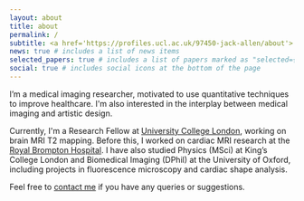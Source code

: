 ```yaml
---
layout: about
title: about
permalink: /
subtitle: <a href='https://profiles.ucl.ac.uk/97450-jack-allen/about'> Quantitative Imaging Group, UCL Hawkes Institute, University College London, UK. </a>
news: true # includes a list of news items
selected_papers: true # includes a list of papers marked as "selected={true}"
social: true # includes social icons at the bottom of the page
---
```


I’m a medical imaging researcher, motivated to use quantitative techniques to improve healthcare. I'm also interested in the interplay between medical imaging and artistic design.

Currently, I'm a Research Fellow at [University College London](https://profiles.ucl.ac.uk/97450-jack-allen), working on brain MRI T2 mapping. Before this, I worked on cardiac MRI research at the [Royal Brompton Hospital](https://www.rbht.nhs.uk/our-services/heart/heart-assessment/cardiovascular-magnetic-resonance-cmr-unit). I have also studied Physics (MSci) at King’s College London and Biomedical Imaging (DPhil) at the University of Oxford, including projects in fluorescence microscopy and cardiac shape analysis.

Feel free to [contact me](mailto:j.j.allen@hotmail.co.uk) if you have any queries or suggestions.

<!--
Write your biography here. Tell the world about yourself. Link to your favorite [subreddit](http://reddit.com). You can put a picture in, too. The code is already in, just name your picture `prof_pic.jpg` and put it in the `img/` folder.

Put your address / P.O. box / other info right below your picture. You can also disable any of these elements by editing `profile` property of the YAML header of your `_pages/about.md`. Edit `_bibliography/papers.bib` and Jekyll will render your [publications page](/al-folio/publications/) automatically.

Link to your social media connections, too. This theme is set up to use [Font Awesome icons](https://fontawesome.com/) and [Academicons](https://jpswalsh.github.io/academicons/), like the ones below. Add your Facebook, Twitter, LinkedIn, Google Scholar, or just disable all of them.
-->

